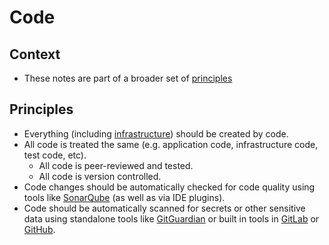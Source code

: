 # Code

## Context

* These notes are part of a broader set of [principles](../principles.md)

## Principles

* Everything (including [infrastructure](cloud-services.md)) should be created by code.
* All code is treated the same (e.g. application code, infrastructure code, test code, etc).
  * All code is peer-reviewed and tested.
  * All code is version controlled.
* Code changes should be automatically checked for code quality using tools like [SonarQube](https://www.sonarqube.org) (as well as via IDE plugins).
* Code should be automatically scanned for secrets or other sensitive data using standalone tools like [GitGuardian](https://www.gitguardian.com/) or built in tools in [GitLab](https://docs.gitlab.com/ee/user/application_security/secret_detection/) or [GitHub](https://docs.github.com/en/github/administering-a-repository/about-secret-scanning).
